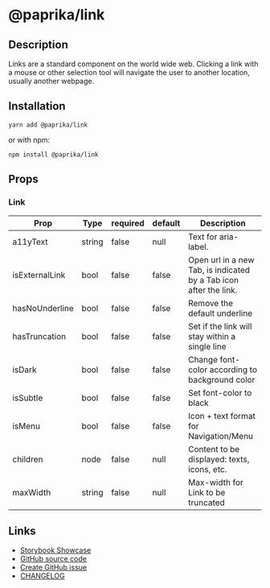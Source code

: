 <!-- start: Autogenerated - do not modify -->

# @paprika/link

## Description

Links are a standard component on the world wide web. Clicking a link with a mouse or other selection tool will navigate the user to another location, usually another webpage.

## Installation

```
yarn add @paprika/link
```

or with npm:

```
npm install @paprika/link
```

## Props

### Link

| Prop           | Type   | required | default | Description                                                       |
| -------------- | ------ | -------- | ------- | ----------------------------------------------------------------- |
| a11yText       | string | false    | null    | Text for aria-label.                                              |
| isExternalLink | bool   | false    | false   | Open url in a new Tab, is indicated by a Tab icon after the link. |
| hasNoUnderline | bool   | false    | false   | Remove the default underline                                      |
| hasTruncation  | bool   | false    | false   | Set if the link will stay within a single line                    |
| isDark         | bool   | false    | false   | Change font-color according to background color                   |
| isSubtle       | bool   | false    | false   | Set font-color to black                                           |
| isMenu         | bool   | false    | false   | Icon + text format for Navigation/Menu                            |
| children       | node   | false    | null    | Content to be displayed: texts, icons, etc.                       |
| maxWidth       | string | false    | null    | Max-width for Link to be truncated                                |

<!-- end: Autogenerated - do not modify -->
<!-- content --><!-- eoContent -->

## Links

- [Storybook Showcase](https://paprika.highbond.com/?path=/story/buttons-link--showcase)
- [GitHub source code](https://github.com/acl-services/paprika/tree/master/packages/Link/src)
- [Create GitHub issue](https://github.com/acl-services/paprika/issues/new?label=[]&title=@paprika/link%20[help]:%20your%20short%20description&body=%0A%23%20Help%20wanted%0A%0A%23%23%20Please%20write%20your%20question.%0A*A%20clear%20and%20concise%20description%20of%20what%20the%20question%20is*%0A%0A%23%23%20Additional%20context%0A*Add%20any%20other%20context%20or%20screenshots%20about%20your%20question%20here.*%0A)
- [CHANGELOG](https://github.com/acl-services/paprika/tree/master/packages/Link/CHANGELOG.md)
